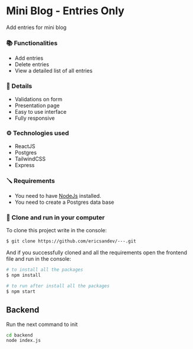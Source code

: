 # Mini Blog - Entries Only

Add entries for mini blog


### 📚 Functionalities
- Add entries
- Delete entries
- View a detailed list of all entries


### 💅 Details
- Validations on form
- Presentation page
- Easy to use interface
- Fully responsive

### ⚙️ Technologies used
- ReactJS
- Postgres
- TailwindCSS
- Express

### 🪛 Requirements
- You need to have [NodeJs](https://nodejs.org/en/) installed.
- You need to create a Postgres data base

### 🚀 Clone and run in your computer 
To clone this project write in the console:

```bash
$ git clone https://github.com/ericsandev/---.git
```

And if you successfully cloned and all the requirements open the frontend file and run in the console:

```bash
# to install all the packages
$ npm install

# to run after install all the packages
$ npm start
```

## Backend

Run the next command to init
```bash
cd backend
node index.js
```